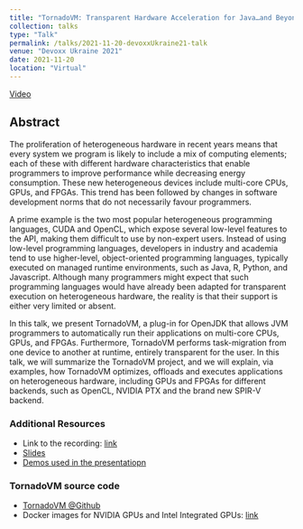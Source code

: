 ```yaml
---
title: "TornadoVM: Transparent Hardware Acceleration for Java…and Beyond!"
collection: talks
type: "Talk"
permalink: /talks/2021-11-20-devoxxUkraine21-talk
venue: "Devoxx Ukraine 2021"
date: 2021-11-20
location: "Virtual"
---
```


[Video](https://www.youtube.com/watch?v=HxhO4hMKi5M)

## Abstract

The proliferation of heterogeneous hardware in recent years means that every system we program is likely to include a mix of computing elements; each of these with different hardware characteristics that enable programmers to improve performance while decreasing energy consumption. These new heterogeneous devices include multi-core CPUs, GPUs, and FPGAs. This trend has been followed by changes in software development norms that do not necessarily favour programmers.

A prime example is the two most popular heterogeneous programming languages, CUDA and OpenCL, which expose several low-level features to the API, making them difficult to use by non-expert users. Instead of using low-level programming languages, developers in industry and academia tend to use higher-level, object-oriented programming languages, typically executed on managed runtime environments, such as Java, R, Python, and Javascript. Although many programmers might expect that such programming languages would have already been adapted for transparent execution on heterogeneous hardware, the reality is that their support is either very limited or absent.

In this talk, we present TornadoVM, a plug-in for OpenJDK that allows JVM programmers to automatically run their applications on multi-core CPUs, GPUs, and FPGAs. Furthermore, TornadoVM performs task-migration from one device to another at runtime, entirely transparent for the user. In this talk, we will summarize the TornadoVM project, and we will explain, via examples, how TornadoVM optimizes, offloads and executes applications on heterogeneous hardware, including GPUs and FPGAs for different backends, such as OpenCL, NVIDIA PTX and the brand new SPIR-V backend.


### Additional Resources

* Link to the recording: [link](https://www.youtube.com/watch?v=HxhO4hMKi5M)
* [Slides](https://github.com/jjfumero/jjfumero.github.io/blob/master/files/presentations/TornadoVM-DevoxxUkraine2021.pdf)
* [Demos used in the presentatiopn](https://github.com/jjfumero/qconplus2021-tornadovm)


### TornadoVM source code

* [TornadoVM @Github](https://github.com/beehive-lab/TornadoVM)
* Docker images for NVIDIA GPUs and Intel Integrated GPUs: [link](https://github.com/beehive-lab/docker-tornado)
